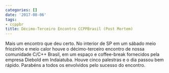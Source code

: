 ```yaml
---
categories: []
date: '2017-08-06'
tags:
- ccppbr
title: Décimo-Terceiro Encontro CCPPBrasil (Post Mortem)
---
```


Mais um encontro que deu certo. No interior de SP em um sábado meio friozinho e meio calor houve o décimo-terceiro encontro de nossa comunidade C/C++ Brasil, em um espaço e coffee-break fornecidos pela empresa Diebold em Indaiatuba. Houve cinco palestras e o dia passou bem rápido. Parabéns a todos os envolvidos pelo sucesso do encontro.
